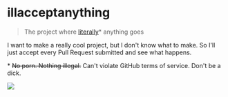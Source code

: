 # illacceptanything

> The project where [literally](http://www.buzzfeed.com/jessicamisener/the-wrong-definition-of-literally-is-literally-going-in-the#.chA7QxZ9n)* anything goes

I want to make a really cool project, but I don't know what to make. So I'll just accept
every Pull Request submitted and see what happens.

\* ~~No porn. Nothing illegal.~~ Can't violate GitHub terms of service. Don't be a dick.

![](https://i.imgur.com/ehUtz.gif)
